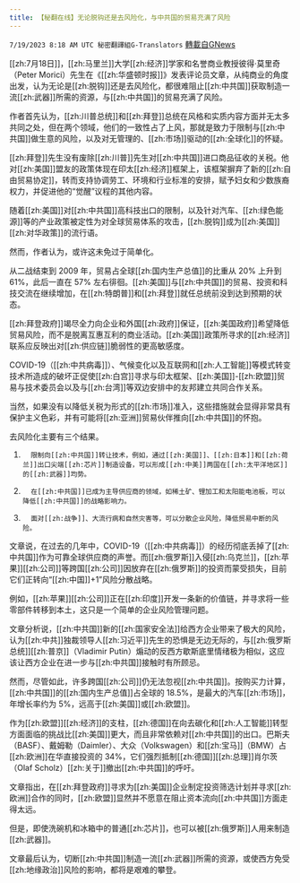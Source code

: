```yaml
---
title: 【秘翻在线】无论脱钩还是去风险化，与中共国的贸易充满了风险
---
```

`7/19/2023 8:18 AM UTC 秘密翻譯組G-Translators` [轉載自GNews](https://gnews.org/articles/1471260)

[[zh:7月18日]]，[[zh:马里兰]]大学[[zh:经济]]学家和名誉商业教授彼得·莫里奇（Peter Morici）先生在《[[zh:华盛顿时报]]》发表评论员文章，从纯商业的角度出发，认为无论是[[zh:脱钩]]还是去风险化，都很难阻止[[zh:中共国]]获取制造一流[[zh:武器]]所需的资源，与[[zh:中共国]]的贸易充满了风险。

作者首先认为，[[zh:川普总统]]和[[zh:拜登]]总统在风格和实质内容方面并无太多共同之处，但在两个领域，他们的一致性占了上风，那就是致力于限制与[[zh:中共国]]做生意的风险，以及对无管理的、[[zh:市场]]驱动的[[zh:全球化]]的怀疑。

[[zh:拜登]]先生没有废除[[zh:川普]]先生对[[zh:中共国]]进口商品征收的关税。他对[[zh:美国]]盟友的政策体现在印太[[zh:经济]]框架上，该框架摒弃了新的[[zh:自由贸易协定]]，转而支持协调劳工、环境和行业标准的安排，赋予妇女和少数族裔权力，并促进他的“觉醒”议程的其他内容。

随着[[zh:美国]]对[[zh:中共国]]高科技出口的限制，以及针对汽车、[[zh:绿色能源]]等的产业政策被定性为对全球贸易体系的攻击，[[zh:脱钩]]成为[[zh:美国]][[zh:对华政策]]的流行语。

然而，作者认为，或许这未免过于简单化。

从二战结束到 2009 年，贸易占全球[[zh:国内生产总值]]的比重从 20% 上升到 61%，此后一直在 57% 左右徘徊。[[zh:美国]]与[[zh:中共国]]的贸易、投资和科技交流在继续增加，在[[zh:特朗普]]和[[zh:拜登]]就任总统前没到达到预期的状态。

[[zh:拜登政府]]竭尽全力向企业和外国[[zh:政府]]保证，[[zh:美国政府]]希望降低贸易风险，而不是脱离互惠互利的商业活动。[[zh:美国]]政策所寻求的[[zh:经济]]联系应反映出对[[zh:供应链]]脆弱性的更高敏感度。

COVID-19（[[zh:中共病毒]]）、气候变化以及互联网和[[zh:人工智能]]等模式转变技术所造成的破坏正促使[[zh:白宫]]寻求与印太框架、[[zh:美国]]\-[[zh:欧盟]]贸易与技术委员会以及与[[zh:台湾]]等双边安排中的友邦建立共同合作关系。

当然，如果没有以降低关税为形式的[[zh:市场]]准入，这些措施就会显得非常具有保护主义色彩，并有可能将[[zh:亚洲]]贸易伙伴推向[[zh:中共国]]的怀抱。

去风险化主要有三个结果。

1.       限制向[[zh:中共国]]转让技术，例如，通过[[zh:美国]]、[[zh:日本]]和[[zh:荷兰]]出口尖端[[zh:芯片]]制造设备，可以形成[[zh:中美]]两国在[[zh:太平洋地区]]的[[zh:武器]]均势。

2.       在[[zh:中共国]]已成为主导供应商的领域，如稀土矿、锂加工和太阳能电池板，可以降低[[zh:中共国]]的战略影响力。

3.       面对[[zh:战争]]、大流行病和自然灾害等，可以分散企业风险，降低贸易中断的风险。

文章说，在过去的几年中，COVID-19（[[zh:中共病毒]]）的经历彻底丢掉了[[zh:中共国]]作为可靠全球供应商的声誉。而[[zh:俄罗斯]]入侵[[zh:乌克兰]]，[[zh:苹果]][[zh:公司]]等跨国[[zh:公司]]因放弃在[[zh:俄罗斯]]的投资而蒙受损失，目前它们正转向“[[zh:中国]]+1”风险分散战略。

例如，[[zh:苹果]][[zh:公司]]正在[[zh:印度]]开发一条新的价值链，并寻求将一些零部件转移到本土，这只是一个简单的企业风险管理问题。

文章分析说，[[zh:中共国]]新的[[zh:国家安全法]]给西方企业带来了极大的风险，认为[[zh:中共]]独裁领导人[[zh:习近平]]先生的恐惧是无边无际的，与[[zh:俄罗斯总统]][[zh:普京]]（Vladimir Putin）煽动的反西方歇斯底里情绪极为相似，这应该让西方企业在进一步与[[zh:中共国]]接触时有所顾忌。

然而，尽管如此，许多跨国[[zh:公司]]仍无法忽视[[zh:中共国]]。按购买力计算，[[zh:中共国]]的[[zh:国内生产总值]]占全球的 18.5%，是最大的汽车[[zh:市场]]，年增长率约为 5%，远高于[[zh:美国]]或[[zh:欧盟]]。

作为[[zh:欧盟]][[zh:经济]]的支柱，[[zh:德国]]在向去碳化和[[zh:人工智能]]转型方面面临的挑战比[[zh:美国]]更大，而且非常依赖对[[zh:中共国]]的出口。巴斯夫（BASF）、戴姆勒（Daimler）、大众（Volkswagen）和[[zh:宝马]]（BMW）占[[zh:欧洲]]在华直接投资的 34%，它们强烈抵制[[zh:德国]][[zh:总理]]肖尔茨（Olaf Scholz）[[zh:关于]]撤出[[zh:中共国]]的呼吁。

文章指出，在[[zh:拜登政府]]寻求为[[zh:美国]]企业制定投资筛选计划并寻求[[zh:欧洲]]合作的同时，[[zh:欧盟]]显然并不愿意在阻止资本流向[[zh:中共国]]方面走得太远。

但是，即使洗碗机和冰箱中的普通[[zh:芯片]]，也可以被[[zh:俄罗斯]]人用来制造[[zh:武器]]。

文章最后认为，切断[[zh:中共国]]制造一流[[zh:武器]]所需的资源，或使西方免受[[zh:地缘政治]]风险的影响，都将是艰难的攀登。

